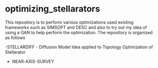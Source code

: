# optimizing_stellarators


This repository is to perform various optimizations used existing frameworks such as SIMSOPT and DESC and also to try out my idea of using a GAN to help perform the optimization. The repository is
organized as follows

-STELLARDIFF - Diffusion Model Idea applied to Topology Optimization of Stellarator
- NEAR-AXIS-SURVEY




